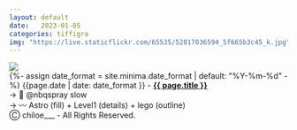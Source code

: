 ```yaml
---
layout: default
date:   2023-01-05
categories: tiffigra
img: "https://live.staticflickr.com/65535/52817036594_5f665b3c45_k.jpg"
---
```


<picture>
    <source srcset="{{page.img}}" media="(min-width: 800px)">
    <img src="{{page.img}}" />
</picture>

<br>
{%- assign date_format = site.minima.date_format | default: "%Y-%m-%d" -%} 
<span class="post-meta">{{page.date | date: date_format }} - </span><a style="font-weight: 700;" href="https://www.instagram.com/chiloe____/">{{ page.title }}</a><br>
<span class="post-meta">
→ 🥫 @nbqspray slow <br>
→ 〰️ Astro (fill) + Level1 (details) + lego (outline)
</span>


<br>
<span class="post-meta" onclick="window.location='https://www.instagram.com/chiloe____/'">Ⓒ chiloe___ - All Rights Reserved.</span>